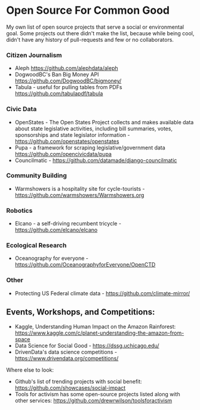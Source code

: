 # Open Source For Common Good
My own list of open source projects that serve a social or environmental goal.
Some projects out there didn't make the list, because while being cool, didn't have any history of pull-requests and few or no collaborators. 

### Citizen Journalism
- Aleph https://github.com/alephdata/aleph
- DogwoodBC's Ban Big Money API https://github.com/DogwoodBC/bigmoney/
- Tabula - useful for pulling tables from PDFs https://github.com/tabulapdf/tabula

### Civic Data
- OpenStates - The Open States Project collects and makes available data about state legislative activities, including bill summaries, votes, sponsorships and state legislator information - https://github.com/openstates/openstates
- Pupa - a framework for scraping legislative/government data https://github.com/opencivicdata/pupa
- Councilmatic - https://github.com/datamade/django-councilmatic

### Community Building
- Warmshowers is a hospitality site for cycle-tourists - https://github.com/warmshowers/Warmshowers.org

### Robotics
- Elcano - a self-driving recumbent tricycle - https://github.com/elcano/elcano

### Ecological Research
- Oceanography for everyone - https://github.com/OceanographyforEveryone/OpenCTD

### Other
- Protecting US Federal climate data - https://github.com/climate-mirror/

## Events, Workshops, and Competitions:
- Kaggle, Understanding Human Impact on the Amazon Rainforest: https://www.kaggle.com/c/planet-understanding-the-amazon-from-space 
- Data Science for Social Good - https://dssg.uchicago.edu/
- DrivenData's data science competitions - https://www.drivendata.org/competitions/

Where else to look:
- Github's list of trending projects with social benefit: https://github.com/showcases/social-impact
- Tools for activism has some open-source projects listed along with other services: https://github.com/drewrwilson/toolsforactivism
